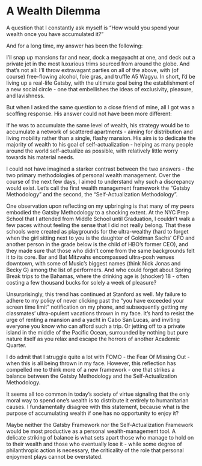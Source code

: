 # A Wealth Dilemma

A question that I constantly ask myself is “How would you spend your wealth once you have accumulated it?”

And for a long time, my answer has been the following:

I’ll snap up mansions far and near, dock a megayacht at one, and deck out a private jet in the most luxurious trims sourced from around the globe. And that’s not all: I’ll throw extravagant parties on all of the above, with (of course) free-flowing alcohol, foie gras, and truffle A5 Wagyu. In short, I’d be living up a real-life Gatsby, with the ultimate goal being the establishment of a new social circle - one that embellishes the ideas of exclusivity, pleasure, and lavishness.

But when I asked the same question to a close friend of mine, all I got was a scoffing response. His answer could not have been more different:

If he was to accumulate the same level of wealth, his strategy would be to accumulate a network of scattered apartments - aiming for distribution and living mobility rather than a single, flashy mansion. His aim is to dedicate the majority of wealth to his goal of self-actualization - helping as many people around the world self-actualize as possible, with relatively little worry towards his material needs.

I could not have imagined a starker contrast between the two answers - the two primary methodologies of personal wealth management. Over the course of the next few days, I aimed to understand why such a discrepancy would exist. Let’s call the first wealth management framework the “Gatsby Methodology” and the second, the “Self-Actualization Methodology”.

One observation upon reflecting on my upbringing is that many of my peers embodied the Gatsby Methodology to a shocking extent. At the NYC Prep School that I attended from Middle School until Graduation, I couldn’t walk a few paces without feeling the sense that I did not really belong. That these schools were created as playgrounds for the ultra-wealthy (hard to forget when the girl sitting next to you is the daughter of Goldman Sachs’ CFO and another person in the grade below is the child of HBO’s former CEO), and they made sure that those who didn’t come from the same backgrounds felt it to its core. Bar and Bat Mitzvahs encompassed ultra-posh venues downtown, with some of Music’s biggest names (think Nick Jonas and Becky G) among the list of performers. And who could forget about Spring Break trips to the Bahamas, where the drinking age is (shocker) 18 - often costing a few thousand bucks for solely a week of pleasure?

Unsurprisingly, this trend has continued at Stanford as well. My failure to adhere to my policy of never clicking past the “you have exceeded your screen time limit” notification on my phone, and subsequently getting my classmates’ ultra-opulent vacations thrown in my face. It’s hard to resist the urge of renting a mansion and a yacht in Cabo San Lucas, and inviting everyone you know who can afford such a trip. Or jetting off to a private island in the middle of the Pacific Ocean, surrounded by nothing but pure nature itself as you relax and escape the horrors of another Academic Quarter.

I do admit that I struggle quite a lot with FOMO - the Fear Of Missing Out - when this is all being thrown in my face. However, this reflection has compelled me to think more of a new framework - one that strikes a balance between the Gatsby Methodology and the Self-Actualization Methodology.

It seems all too common in today’s society of virtue signaling that the only moral way to spend one’s wealth is to distribute it entirely to humanitarian causes. I fundamentally disagree with this statement, because what is the purpose of accumulating wealth if one has no opportunity to enjoy it?

Maybe neither the Gatsby Framework nor the Self-Actualization Framework would be most productive as a personal wealth-management tool. A delicate striking of balance is what sets apart those who manage to hold on to their wealth and those who eventually lose it - while some degree of philanthropic action is necessary, the criticality of the role that personal enjoyment plays cannot be overstated.